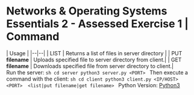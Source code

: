 # Networks & Operating Systems Essentials 2 - Assessed Exercise 1  | Command 
| Usage | |--|--| | LIST | Returns a list of files in server directory | | 
PUT **filename** | Uploads specified file to server directory from client.| | 
GET **filename** | Downloads specified file from server directory to client.|   
Run the server: ```sh cd server python3 server.py <PORT> ``` Then execute a 
command with the client: ```sh cd client python3 client.py <IP/HOST> <PORT> 
<list|put filename|get filename> ``` Python Version: 
[Python3](https://www.python.org/download/releases/3.0/)
